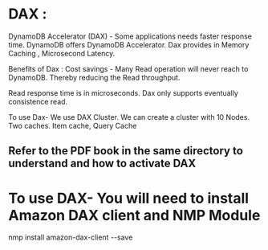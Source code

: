 # DAX :

DynamoDB Accelerator (DAX) - Some applications needs faster response time. DynamoDB offers DynamoDB Accelerator. Dax provides in Memory Caching , Microsecond Latency. 

Benefits of Dax : Cost savings - Many Read operation will never reach to DynamoDB. Thereby reducing the Read throughput.

Read response time is in microseconds. Dax only supports eventually consistence read.

To use Dax- We use DAX Cluster.  We can create a cluster with 10 Nodes.  Two caches. Item cache, Query Cache


## Refer  to the PDF book in the same directory to understand and how to activate DAX 

# To use DAX- You will need to install Amazon DAX client and NMP Module

nmp install amazon-dax-client --save